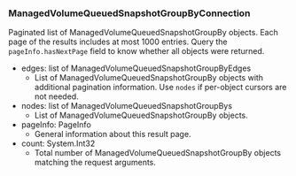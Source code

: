 ### ManagedVolumeQueuedSnapshotGroupByConnection
Paginated list of ManagedVolumeQueuedSnapshotGroupBy objects. Each page of the results includes at most 1000 entries. Query the `pageInfo.hasNextPage` field to know whether all objects were returned.

- edges: list of ManagedVolumeQueuedSnapshotGroupByEdges
  - List of ManagedVolumeQueuedSnapshotGroupBy objects with additional pagination information. Use `nodes` if per-object cursors are not needed.
- nodes: list of ManagedVolumeQueuedSnapshotGroupBys
  - List of ManagedVolumeQueuedSnapshotGroupBy objects.
- pageInfo: PageInfo
  - General information about this result page.
- count: System.Int32
  - Total number of ManagedVolumeQueuedSnapshotGroupBy objects matching the request arguments.
